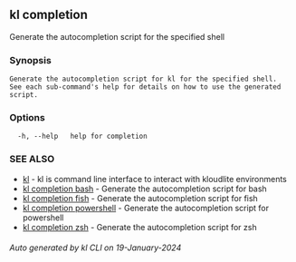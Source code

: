 ## kl completion

Generate the autocompletion script for the specified shell

### Synopsis

```
Generate the autocompletion script for kl for the specified shell.
See each sub-command's help for details on how to use the generated script.

```

### Options

```
  -h, --help   help for completion
```

### SEE ALSO

* [kl](kl.md)  - kl is command line interface to interact with kloudlite environments
* [kl completion bash](kl_completion_bash.md)  - Generate the autocompletion script for bash
* [kl completion fish](kl_completion_fish.md)  - Generate the autocompletion script for fish
* [kl completion powershell](kl_completion_powershell.md)  - Generate the autocompletion script for powershell
* [kl completion zsh](kl_completion_zsh.md)  - Generate the autocompletion script for zsh

###### Auto generated by kl CLI on 19-January-2024
